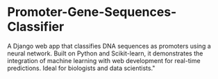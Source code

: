 # Promoter-Gene-Sequences-Classifier
A Django web app that classifies DNA sequences as promoters using a neural network. Built on Python and Scikit-learn, it demonstrates the integration of machine learning with web development for real-time predictions. Ideal for biologists and data scientists."
